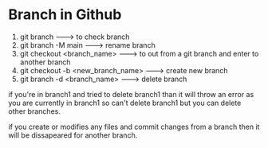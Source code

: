 # Branch in Github

1. git branch ---> to check branch
2. git branch -M main ---> rename branch
3. git checkout <branch_name> ---> to out from a git branch and enter to another branch
4. git checkout -b <new_branch_name> ---> create new branch
5. git branch -d <branch_name> ---> delete branch

if you're in branch1 and tried to delete branch1 than it will throw an error as you are currently in branch1 so can't delete branch1 but you can delete other branches.

if you create or modifies any files and commit changes from a branch then it will be dissapeared for another branch.

